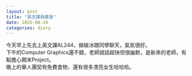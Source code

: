 ```yaml
---
layout: post
title: "英文課與健身"
date: 2025-08-26
categories: diary
---
```

今天早上先去上英文課AL244，做破冰跟同學聊天，氣氛很好。  
下午的Computer Graphics還不錯，老師說話超快但很幽默，是新來的老師，有點擔心期末Project。  
晚上的華人團契有免費食物，還有很多漂亮女生哈哈哈。
